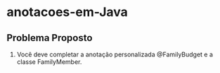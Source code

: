 # anotacoes-em-Java

## Problema Proposto

1. Você deve completar a anotação personalizada @FamilyBudget e a classe FamilyMember.
